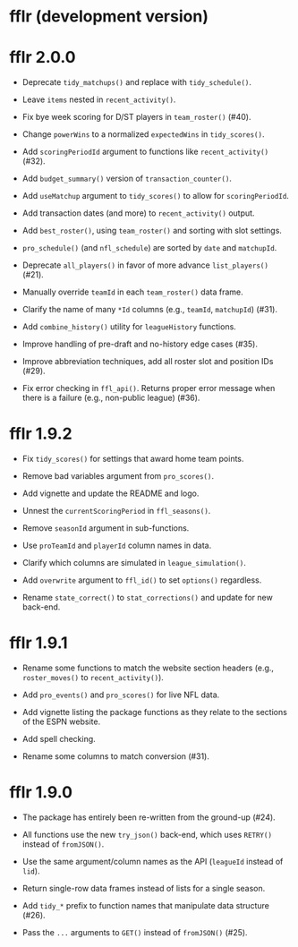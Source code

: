 # fflr (development version)

# fflr 2.0.0

* Deprecate `tidy_matchups()` and replace with `tidy_schedule()`.

* Leave `items` nested in `recent_activity()`.

* Fix bye week scoring for D/ST players in `team_roster()` (#40).

* Change `powerWins` to a normalized `expectedWins` in `tidy_scores()`.

* Add `scoringPeriodId` argument to functions like `recent_activity()` (#32).

* Add `budget_summary()` version of `transaction_counter()`.

* Add `useMatchup` argument to `tidy_scores()` to allow for `scoringPeriodId`.

* Add transaction dates (and more) to `recent_activity()` output.

* Add `best_roster()`, using `team_roster()` and sorting with slot settings.

* `pro_schedule()` (and `nfl_schedule`) are sorted by `date` and `matchupId`.

* Deprecate `all_players()` in favor of more advance `list_players()` (#21).

* Manually override `teamId` in each `team_roster()` data frame.

* Clarify the name of many `*Id` columns (e.g., `teamId`, `matchupId`) (#31).

* Add `combine_history()` utility for `leagueHistory` functions.

* Improve handling of pre-draft and no-history edge cases (#35).

* Improve abbreviation techniques, add all roster slot and position IDs (#29).

* Fix error checking in `ffl_api()`. Returns proper error message when there is
a failure (e.g., non-public league) (#36).

# fflr 1.9.2

* Fix `tidy_scores()` for settings that award home team points.

* Remove bad variables argument from `pro_scores()`.

* Add vignette and update the README and logo.

* Unnest the `currentScoringPeriod` in `ffl_seasons()`.

* Remove `seasonId` argument in sub-functions.

* Use `proTeamId` and `playerId` column names in data.

* Clarify which columns are simulated in `league_simulation()`.

* Add `overwrite` argument to `ffl_id()` to set `options()` regardless.

* Rename `state_correct()` to `stat_corrections()` and update for new back-end.

# fflr 1.9.1

* Rename some functions to match the website section headers (e.g.,
`roster_moves()` to `recent_activity()`).

* Add `pro_events()` and `pro_scores()` for live NFL data.

* Add vignette listing the package functions as they relate to the sections of
the ESPN website.

* Add spell checking.

* Rename some columns to match conversion (#31).

# fflr 1.9.0

* The package has entirely been re-written from the ground-up (#24).

* All functions use the new `try_json()` back-end, which uses `RETRY()` instead
of `fromJSON()`.

* Use the same argument/column names as the API (`leagueId` instead of `lid`).

* Return single-row data frames instead of lists for a single season.

* Add `tidy_*` prefix to function names that manipulate data structure (#26).

* Pass the `...` arguments to `GET()` instead of `fromJSON()` (#25).
